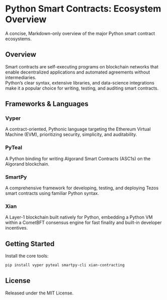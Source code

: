 # Python Smart Contracts: Ecosystem Overview

A concise, Markdown-only overview of the major Python smart contract ecosystems.

## Overview

Smart contracts are self-executing programs on blockchain networks that enable decentralized applications and automated agreements without intermediaries.  
Python’s clear syntax, extensive libraries, and data-science integrations make it a popular choice for writing, testing, and auditing smart contracts.

## Frameworks & Languages

### Vyper
A contract-oriented, Pythonic language targeting the Ethereum Virtual Machine (EVM), prioritizing security, simplicity, and auditability.

### PyTeal
A Python binding for writing Algorand Smart Contracts (ASC1s) on the Algorand blockchain.

### SmartPy
A comprehensive framework for developing, testing, and deploying Tezos smart contracts using familiar Python syntax.

### Xian
A Layer-1 blockchain built natively for Python, embedding a Python VM within a CometBFT consensus engine for fast finality and built-in developer incentives.

## Getting Started

Install the core tools:

```bash
pip install vyper pyteal smartpy-cli xian-contracting
```

## License

Released under the MIT License.
